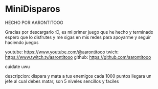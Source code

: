 # MiniDisparos
HECHO POR AARONTITOOO

Gracias por descargarlo :D, es mi primer juego que he hecho y terminado espero que lo disfrutes 
y me sigas en mis redes para apoyarme y seguir haciendo juegos

youtube: https://www.youtube.com/@aarontitooo
twich: https://www.twitch.tv/aarontitooo
github: https://github.com/aarontitooo

cuidate uwu

descripcion:
dispara y mata a tus enemigos cada 1000 puntos llegara un jefe al cual debes matar, son 5 niveles sencillos y
faciles
